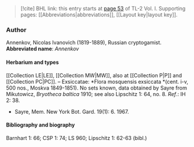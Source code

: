 > [!cite] BHL link: this entry starts at [page 53](https://www.biodiversitylibrary.org/page/33120184) of TL-2 Vol. I.
> Supporting pages: [[Abbreviations|abbreviations]], [[Layout key|layout key]].

### Author

Annenkov, Nicolas Ivanovich (1819-1889), Russian cryptogamist. 
**Abbreviated name**: *Annenkov*

#### Herbarium and types

[[Collection LE|LE]], [[Collection MW|MW]], also at [[Collection P|P]] and [[Collection PC|PC]]. – Exsiccatae: *Flora mosquensis exsiccata *(cent. i-v, 500 nos., Moskva 1849-1851). No sets known, data obtained by Sayre from Mikutowicz, *Bryotheca baltica* 1910; see also Lipschitz 1: 64, no. 8.
*Ref*.: IH 2: 38.
- Sayre, Mem. New York Bot. Gard. 19(1): 6. 1967.

#### Bibliography and biography

Barnhart 1: 66; CSP 1: 74; LS 960; Lipschitz 1: 62-63 (bibl.)

